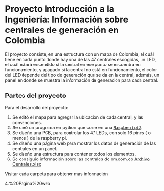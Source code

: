 # Proyecto Introducción a la Ingeniería: Información sobre centrales de generación en Colombia

El proyecto consiste, en una estructura con un mapa de Colombia, el cuál tiene en cada punto donde hay una de las 47 centrales escogidas, un LED, el cuál estará encendido si la central en ese punto se encuentra en funcionamiento, y apagado si la central no está en funcionamiento, el color del LED depende del tipo de generación que se da en la central, además, un panel en donde se muestra la información de generación para cada central.

## Partes del proyecto

Para el desarrollo del proyecto:
1. Se editó el mapa para agregar la ubicacion de cada central, y las convenciones.
2. Se creó un programa en python que corre en una [Raspberri pi 3](https://www.raspberrypi.org/products/raspberry-pi-3-model-b/).
3. Se diseño una PCB, para controlar los 47 LEDs, con solo 16 pines ( o menos ) de la raspberry pi.
4. Se diseño una página web para mostrar los datos de generación de las centrales en un panel.
5. Se diseño una estructura para contener todos los elementos.
6. Se consiguio información sobre las centrales de xm.com.co [Archivo Centrales.xlsx](Centrales.xlsx)

Visitar cada carpeta para obtener mas información

4.%20Página%20web
